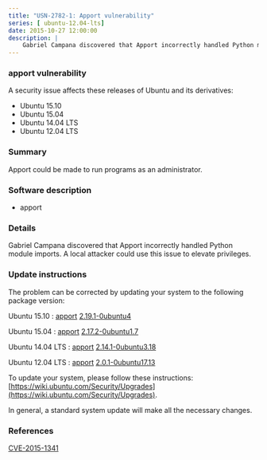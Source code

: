 ```yaml
---
title: "USN-2782-1: Apport vulnerability"
series: [ ubuntu-12.04-lts]
date: 2015-10-27 12:00:00
description: |
    Gabriel Campana discovered that Apport incorrectly handled Python module imports. A local attacker could use this issue to elevate privileges. 
--- 
```

 
 


### apport vulnerability

A security issue affects these releases of Ubuntu and its derivatives:

* Ubuntu 15.10
* Ubuntu 15.04
* Ubuntu 14.04 LTS
* Ubuntu 12.04 LTS

### Summary

Apport could be made to run programs as an administrator. 

### Software description

* apport 

### Details

Gabriel Campana discovered that Apport incorrectly handled Python module imports. A local attacker could use this issue to elevate privileges. 

### Update instructions

The problem can be corrected by updating your system to the following package version:

Ubuntu 15.10
 : [apport](https://launchpad.net/ubuntu/+source/apport) <span> [2.19.1-0ubuntu4](https://launchpad.net/ubuntu/+source/apport/2.19.1-0ubuntu4) </span> 

Ubuntu 15.04
 : [apport](https://launchpad.net/ubuntu/+source/apport) <span> [2.17.2-0ubuntu1.7](https://launchpad.net/ubuntu/+source/apport/2.17.2-0ubuntu1.7) </span> 

Ubuntu 14.04 LTS
 : [apport](https://launchpad.net/ubuntu/+source/apport) <span> [2.14.1-0ubuntu3.18](https://launchpad.net/ubuntu/+source/apport/2.14.1-0ubuntu3.18) </span> 

Ubuntu 12.04 LTS
 : [apport](https://launchpad.net/ubuntu/+source/apport) <span> [2.0.1-0ubuntu17.13](https://launchpad.net/ubuntu/+source/apport/2.0.1-0ubuntu17.13) </span> 

To update your system, please follow these instructions: [https://wiki.ubuntu.com/Security/Upgrades](https://wiki.ubuntu.com/Security/Upgrades).

In general, a standard system update will make all the necessary changes. 

### References

 
 [CVE-2015-1341](http://people.ubuntu.com/~ubuntu-security/cve/CVE-2015-1341)
 


